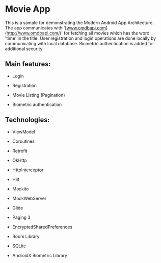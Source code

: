 # Movie App

This is a sample for demonstrating the Modern Android App Architecture. The app communicates with '[www.omdbapi.com](http://www.omdbapi.com/)' for fetching all movies which has the word 'time' in the title. User registration and login operations are done locally by communicating with local database. Biometric authentication is added for additional security.

## **Main features:**

* Login

* Registration

* Movie Listing (Pagination)

* Biometric authentication


## **Technologies:**

* ViewModel

* Coroutines

* Retrofit

* OkHttp

* HttpInterceptor

* Hilt

* Mockito

* MockWebServer

* Glide

* Paging 3

* EncryptedSharedPreferences

* Room Library

* SQLite

* AndroidX Biometric Library
